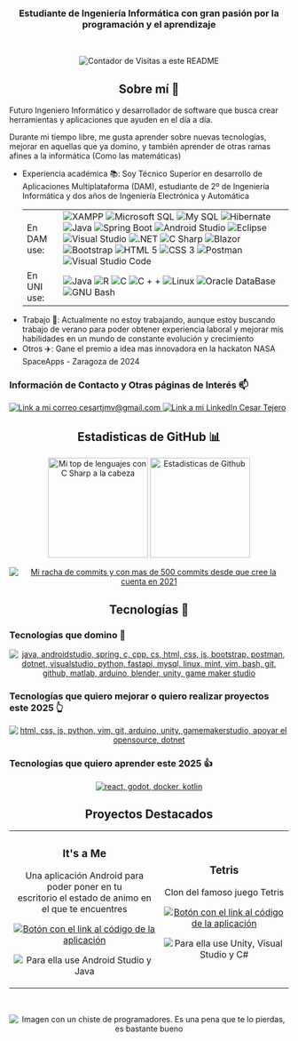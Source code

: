 <h3 align="center">Estudiante de Ingeniería Informática con gran pasión por la programación y el aprendizaje </h3> 

<br/>
<p align="center"> <img src="https://profile-counter.deno.dev/Chechere/count.svg" alt="Contador de Visitas a este README"/> </p>

<h2 align="center">Sobre mí 🤠</h2>
<p>
Futuro Ingeniero Informático y desarrollador de software que busca crear herramientas y aplicaciones que ayuden en el día a día.

Durante mi tiempo libre, me gusta aprender sobre nuevas tecnologías, mejorar en aquellas que ya domino, y también aprender de otras ramas afines a la informática (Como las matemáticas)
<ul>
  <li>
    Experiencia académica 📚: Soy Técnico Superior en desarrollo de Aplicaciones Multiplataforma (DAM), estudiante de 2º de Ingeniería Informática y dos años de Ingeniería Electrónica y Automática
    <br/>
    <table>
      <tr>
        <td>En DAM use:</td>
        <td>
            <img src="https://img.shields.io/badge/Xampp-F37623?style=for-the-badge&logo=xampp&logoColor=white" alt="XAMPP"/>
            <img src="https://img.shields.io/badge/Microsoft%20SQL%20Server-CC2927?style=for-the-badge&logo=microsoft%20sql%20server&logoColor=white" alt="Microsoft SQL"/>
            <img src="https://img.shields.io/badge/MySQL-005C84?style=for-the-badge&logo=mysql&logoColor=white" alt="My SQL"/>
            <img src="https://img.shields.io/badge/Hibernate-59666C?style=for-the-badge&logo=Hibernate&logoColor=white" alt="Hibernate"/>    
            <img src="https://img.shields.io/badge/Java-ED8B00?style=for-the-badge&logo=openjdk&logoColor=white" alt="Java"/>
            <img src="https://img.shields.io/badge/Spring_Boot-6DB33F?style=for-the-badge&logo=spring-boot&logoColor=white" alt="Spring Boot"/>
            <img src="https://img.shields.io/badge/Android_Studio-3DDC84?style=for-the-badge&logo=android-studio&logoColor=white" alt="Android Studio"/>
            <img src="https://img.shields.io/badge/Eclipse-2C2255?style=for-the-badge&logo=eclipse&logoColor=white" alt="Eclipse"/>
            <img src="https://img.shields.io/badge/Visual_Studio-5C2D91?style=for-the-badge&logo=visual%20studio&logoColor=white" alt="Visual Studio"/>
            <img src="https://img.shields.io/badge/.NET-512BD4?style=for-the-badge&logo=dotnet&logoColor=white" alt=".NET"/>
            <img src="https://img.shields.io/badge/C%23-239120?style=for-the-badge&logo=csharp&logoColor=white" alt="C Sharp"/>      
            <img src="https://img.shields.io/badge/Blazor-512BD4?style=for-the-badge&logo=blazor&logoColor=white" alt="Blazor"/>
            <img src="https://img.shields.io/badge/Bootstrap-563D7C?style=for-the-badge&logo=bootstrap&logoColor=white" alt="Bootstrap"/>
            <img src="https://img.shields.io/badge/HTML5-E34F26?style=for-the-badge&logo=html5&logoColor=white" alt="HTML 5"/>
            <img src="https://img.shields.io/badge/CSS3-1572B6?style=for-the-badge&logo=css3&logoColor=white" alt="CSS 3"/>
            <img src="https://img.shields.io/badge/Postman-FF6C37?style=for-the-badge&logo=Postman&logoColor=white" alt="Postman"/>
            <img src="https://img.shields.io/badge/VSCode-0078D4?style=for-the-badge&logo=visual%20studio%20code&logoColor=white" alt="Visual Studio Code"/>
        </td>
      </tr>
      <tr>
        <td>En UNI use:</td>
        <td>
          <img src="https://img.shields.io/badge/Java-ED8B00?style=for-the-badge&logo=openjdk&logoColor=white" alt="Java"/>
          <img src="https://img.shields.io/badge/R-276DC3?style=for-the-badge&logo=r&logoColor=white" alt="R">
          <img src="https://img.shields.io/badge/C-00599C?style=for-the-badge&logo=c&logoColor=white" alt="C">
          <img src="https://img.shields.io/badge/C%2B%2B-00599C?style=for-the-badge&logo=c%2B%2B&logoColor=white" alt="C + +">
          <img src="https://img.shields.io/badge/Linux-FCC624?style=for-the-badge&logo=linux&logoColor=black" alt="Linux">
          <img src="https://img.shields.io/badge/Oracle-F80000?style=for-the-badge&logo=Oracle&logoColor=white" alt="Oracle DataBase">
          <img src="https://img.shields.io/badge/GNU%20Bash-4EAA25?style=for-the-badge&logo=GNU%20Bash&logoColor=white" alt="GNU Bash">
        </td>
      </tr>
    </table>
  </li>
  
  <li>Trabajo 💼: Actualmente no estoy trabajando, aunque estoy buscando trabajo de verano para poder obtener experiencia laboral y mejorar mis habilidades en un mundo de constante evolución y crecimiento</li>
  <li>Otros ✈️: Gane el premio a idea mas innovadora en la hackaton NASA SpaceApps - Zaragoza de 2024</li>
</ul>
</p>

<h3>Información de Contacto y Otras páginas de Interés 📫</h2>
<p> 
  <a href="mailto:cesartjmv@gmail.com">
    <img src="https://img.shields.io/badge/Gmail-D14836?style=for-the-badge&logo=gmail&logoColor=white" alt="Link a mi correo cesartjmv@gmail.com"/>
  </a> 
  <a href="https://www.linkedin.com/in/cesar-tjmv/">
    <img src="https://img.shields.io/badge/LinkedIn-0077B5?style=for-the-badge&logo=linkedin&logoColor=white" alt="Link a mi LinkedIn Cesar Tejero"/>
  </a> 
</p>

<h2 align="center">Estadisticas de GitHub 📊</h2>

<p align="center"> 
  <img src="https://github-readme-stats.vercel.app/api/top-langs/?username=Chechere&theme=monokai&locale=es&show_icons=true&hide_border=true&layout=compact" alt="Mi top de lenguajes con C Sharp a la cabeza" height="180em"/>
  <img src="https://github-readme-stats.vercel.app/api?username=Chechere&theme=monokai&locale=es&show_icons=true&hide_border=true&count_private=true" alt="Estadisticas de Github" height="180em"/>
</p>

<p align="center"> 
  <a href="https://git.io/streak-stats">
    <img src="https://github-readme-streak-stats.herokuapp.com?user=chechere&theme=monokai&hide_border=true&locale=es&short_numbers=true&date_format=n%2Fj%5B%2FY%5D" 
          alt="Mi racha de commits y con mas de 500 commits desde que cree la cuenta en 2021" />
  </a>
</p>

<h2 align="center">Tecnologías 🤖</h2>
<h3>Tecnologías que domino 💪</h3>
<p align="center">
  <a href="https://skillicons.dev">
    <img src="https://skillicons.dev/icons?i=java,androidstudio,spring,c,cpp,cs,html,css,js,bootstrap,postman,dotnet,visualstudio,python,fastapi,mysql,linux,mint,vim,bash,git,github,matlab,arduino,blender,unity,gamemakerstudio" alt="java, androidstudio, spring, c, cpp, cs, html, css, js, bootstrap, postman, dotnet, visualstudio, python, fastapi, mysql, linux, mint, vim, bash, git, github, matlab, arduino, blender, unity, game maker studio">  
  </a>
</p>
<h3>Tecnologías que quiero mejorar o quiero realizar proyectos este 2025 👆</h3>
<p align="center">
  <a href="https://skillicons.dev">
    <img src="https://skillicons.dev/icons?i=html,css,js,python,vim,git,arduino,unity,gamemakerstudio,github,dotnet" alt="html, css, js, python, vim, git, arduino, unity, gamemakerstudio, apoyar el opensource, dotnet">  
  </a>
</p>

<h3>Tecnologías que quiero aprender este 2025 👍</h3>
<p align="center">
  <a href="https://skillicons.dev">
    <img src="https://skillicons.dev/icons?i=react,godot,docker,kotlin" alt="react, godot, docker, kotlin">  
  </a>
</p>

<h2 align="center">Proyectos Destacados</h2>
<table align="center">
  <tr>
    <td align="center">
      <h3>It's a Me</h3>
      <p>Una aplicación Android para poder poner en tu <br/> escritorio el estado de animo en el que te encuentres</p>
      <a href="https://github.com/Chechere/ItsAMe">
        <img src="https://img.shields.io/badge/CÓDIGO-ff9?style=for-the-badge&logo=github&color=black" alt="Botón con el link al código de la aplicación" />
      </a>
      <p><img src="https://skillicons.dev/icons?i=androidstudio,java" alt="Para ella use Android Studio y Java">  </p>
    </td>
    <td align="center">
      <h3>Tetris</h3>
      <p>Clon del famoso juego Tetris</p>
      <a href="https://github.com/Chechere/Unity_Tetris">
        <img src="https://img.shields.io/badge/CÓDIGO-ff9?style=for-the-badge&logo=github&color=black" alt="Botón con el link al código de la aplicación"/>
      </a>
      <p><img src="https://skillicons.dev/icons?i=unity,visualstudio,cs" alt="Para ella use Unity, Visual Studio y C#">  </p>
    </td>
  </tr>
</table>

<br/>
<p align="center"><img src="https://readme-jokes.vercel.app/api" alt="Imagen con un chiste de programadores. Es una pena que te lo pierdas, es bastante bueno" />

